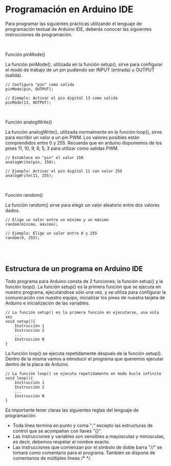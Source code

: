 # Programación en Arduino IDE

Para programar las siguientes prácticas utilizando el lenguaje de programación textual de Arduino IDE, deberás conocer las siguientes instrucciones de programación.


<br>


Función pinMode()

La función pinMode(), utilizada en la función setup(), sirve para configurar el modo de trabajo de un pin pudiendo ser INPUT (entrada) u OUTPUT (salida).

```
// Configura "pin" como salida
pinMode(pin, OUTPUT);

// Ejemplo: Activar el pin digital 13 como salida
pinMode(13, OUTPUT);
```


<br>


Función analogWrite()

La función analogWrite(), utilizada normalmente en la función loop(), sirve para escribir un valor a un pin PWM. Los valores posibles están comprendidos entre 0 y 255. Recuerda que en arduino disponemos de los pines 11, 10, 9, 6, 5, 3 para utilizar como salidas PWM.

```
// Establece en "pin" el valor 150
analogWrite(pin, 150);

// Ejemplo: Activar el pin digital 11 con valor 255
analogWrite(11, 255);
```


<br>


Función random()

La función random() sirve para elegir un valor aleatorio entre dos valores dados.

```
// Elige un valor entre un mínimo y un máximo
random(mínimo, máximo);

// Ejemplo: Elige un valor entre 0 y 255
random(0, 255);
```


<br><br>


## Estructura de un programa en Arduino IDE

Todo programa para Arduino consta de 2 funciones; la función setup() y la función loop(). La función setup() es la primera función que se ejecuta en nuestro programa, ejecutándose sólo una vez, y se utiliza para configurar la comunicación con nuestro equipo, inicializar los pines de nuestra tarjeta de Arduino e inicialización de las variables.

```
// La función setup() es la primera función en ejecutarse, una sola vez
void setup(){
    Instrucción 1
    Instrucción 2
    ...
    Instrucción N
}
```
 

La función loop() se ejecuta repetidamente después de la función setup(). Dentro de la misma vamos a introducir el programa que queremos ejecutar dentro de la placa de Arduino.

```
// La función loop() se ejecuta repetidamente en modo bucle infinito
void loop(){
    Instrucción 1
    Instrucción 2
    ...
    Instrucción N
}
```

Es importante tener claras las siguientes reglas del lenguaje de programación:

* Toda línea termina en punto y coma ";" excepto las estructuras de control que se acompañan con llaves "{}".
* Las instrucciones y variables son sensibles a mayúsculas y minúsculas, es decir, debemos respetar el nombre exacto.
* Las instrucciones que comienzan por el símbolo de doble barra "//" se tomará como comentario para el programa. También se dispone de comentarios de múltiples líneas /* */.